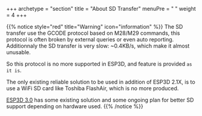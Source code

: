 +++
archetype = "section"
title = "About SD Transfer"
menuPre = "<i class='fas fa-sd-card'></i> "
weight = 4
+++

{{% notice style="red" title="Warning" icon="information" %}}
The SD transfer use the GCODE protocol based on M28/M29 commands, this protocol is often broken by external queries or even auto reporting.
Additionnaly the SD transfer is very slow: ~0.4KB/s, which make it almost unusable.

So this protocol is no more supported in ESP3D, and feature is provided `as it is`. 

The only existing reliable solution to be used in addition of ESP3D 2.1X, is to use a WiFi SD card like Toshiba FlashAir, which is no more produced.

[ESP3D 3.0](/esp3d/v3.x/) has some existing solution and some ongoing plan for better SD support depending on hardware used. 
{{% /notice %}}